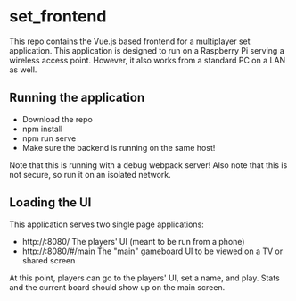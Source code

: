 # set_frontend
This repo contains the Vue.js based frontend for a multiplayer set application. This application is designed to run on a Raspberry Pi serving a wireless access point. However, it also works from a standard PC on a LAN as well.

## Running the application
* Download the repo
* npm install
* npm run serve
* Make sure the backend is running on the same host!

Note that this is running with a debug webpack server! Also note that this is not secure, so run it on an isolated network.

## Loading the UI
This application serves two single page applications:
* http://<hostname>:8080/ The players' UI (meant to be run from a phone)
* http://<hostname>:8080/#/main The "main" gameboard UI to be viewed on a TV or shared screen

At this point, players can go to the players' UI, set a name, and play. Stats and the current board should show up on the main screen.
